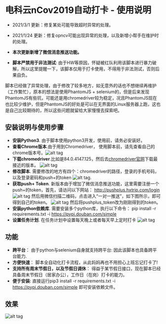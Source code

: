 # 电科云nCov2019自动打卡 - 使用说明 

- 2021/3/1 更新：修复某处可能导致超时异常的处理。
- 2021/1/24 更新：修复opncv可能出现异常的处理，以及新增小帮手在维护时的处理。

- **本次更新新增了微信消息推送功能。**
- **脚本严禁用于非法测试**: 由于HW等原因，怀疑被红队利用该脚本进行暴力破解，所以这里提醒一下，该脚本仅用于打卡使用，不得用于非法测试，否则后果自负。
  
 脚本已经做了异常处理，由于修改了较多地方，如无意外的话也不想继续再维护（工作繁忙），原本的想法是使用PhantomJS + selenium的，但是后来发现PhantomJS有些坑，可能还是用chromedriver较为稳定，况且PhantomJS现在也比较少维护，但是PhantomJS的好处是可以在无界面的Linux服务器上跑，这也是自己比较期待的，所以这些问题就留给大家慢慢去探索吧。


## 安装说明与使用步骤

- **安装Python3**. 由于脚本使用python3开发，使用前，请务必安装好。
- **查看Chrome版本**.由于用到Chromedriver， 使用脚本前，请先查看自己的chrome版本号。![alt tag](/pic/chrome_version.png)
- **下载chromedriver**.比如是84.0.4147.125，然后去[chromedriver官网](https://chromedriver.storage.googleapis.com/index.html)下载最接近的版本。
  ![alt tag](/pic/downdriver.png)
- **修改脚本**. 需要修改的地方有四个：chromedriver的路径，登录的手机号码，以及登录密码和push+的token ![alt tag](/pic/change1.png).
-  **获取push+ Token**. 新版本由于增加了微信消息推送功能，这里需要注册一个push+的token，首先，请访问以下网站：
http://pushplus.hxtrip.com/login
 ![alt tag](/pic/pushpluslogin.png)
然后用微信扫描二维码，点击进入“一对一推送”，如下图所示，即可得到自己的token。
 ![alt tag](/pic/token.png)
 然后将pushplus_token改为刚刚得到的token。
-  **安装python依赖库**. 需要安装多个python库，执行以下命令：
  pip install -r requirements.txt -i https://pypi.douban.com/simple
-  **设置任务计划**. 在任务计划中设置每天晚上或者每天早上定时打卡 
 ![alt tag](/pic/task.png)



## 功能

- **跨平台**： 由于python与selenium自身就支持跨平台: 因此该脚本也具备跨平台能力.
- **方便快速**： 脚本全自动化打卡流程，从此妈妈再也不用担心上班忘记打卡了!
- **支持所有周末节假日，以及节假日调休**： 得益于某节假日接口，现在脚本已经具备周末节假日（居家办公），工作日（在岗）打卡的能力。
- **便于安装**: 直接运行pip3 install -r requirements.txt -i https://pypi.douban.com/simple  即可安装依赖文件。


## 效果
  ![alt tag](/pic/auto.gif)

